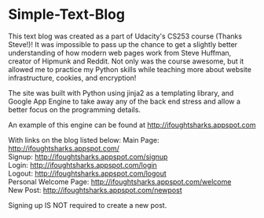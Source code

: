 Simple-Text-Blog
================

This text blog was created as a part of Udacity's CS253 course (Thanks Steve!)!
It was impossible to pass up the chance to get a slightly better understanding of how modern web pages work from Steve Huffman, creator of Hipmunk and Reddit. Not only was the course awesome, but it allowed me to practice my Python skills while teaching more about website infrastructure, cookies, and encryption!

The site was built with Python using jinja2 as a templating library, and Google App Engine to take away any of the back end stress and allow a better focus on the programming details.

An example of this engine can be found at 
http://ifoughtsharks.appspot.com

With links on the blog listed below:
Main Page:                http://ifoughtsharks.appspot.com/   
Signup:                   http://ifoughtsharks.appspot.com/signup   
Login:                    http://ifoughtsharks.appspot.com/login   
Logout:                   http://ifoughtsharks.appspot.com/logout   
Personal Welcome Page:    http://ifoughtsharks.appspot.com/welcome   
New Post:                 http://ifoughtsharks.appspot.com/newpost   

Signing up IS NOT required to create a new post.
